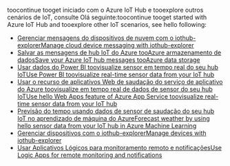 <span data-ttu-id="72d97-101">toocontinue tooget iniciado com o Azure IoT Hub e tooexplore outros cenários de IoT, consulte Olá seguinte:</span><span class="sxs-lookup"><span data-stu-id="72d97-101">toocontinue tooget started with Azure IoT Hub and tooexplore other IoT scenarios, see hello following:</span></span>

- [<span data-ttu-id="72d97-102">Gerenciar mensagens do dispositivos de nuvem com o iothub-explorer</span><span class="sxs-lookup"><span data-stu-id="72d97-102">Manage cloud device messaging with iothub-explorer</span></span>](../articles/iot-hub/iot-hub-explorer-cloud-device-messaging.md)
- [<span data-ttu-id="72d97-103">Salvar as mensagens de hub IoT do Azure tooAzure armazenamento de dados</span><span class="sxs-lookup"><span data-stu-id="72d97-103">Save your Azure IoT hub messages tooAzure data storage</span></span>](../articles/iot-hub/iot-hub-store-data-in-azure-table-storage.md)
- [<span data-ttu-id="72d97-104">Usar dados do Power BI toovisualize sensor em tempo real do seu hub IoT</span><span class="sxs-lookup"><span data-stu-id="72d97-104">Use Power BI toovisualize real-time sensor data from your IoT hub</span></span>](../articles/iot-hub/iot-hub-live-data-visualization-in-power-bi.md)
- [<span data-ttu-id="72d97-105">Usar o recurso de aplicativos Web de saudação do serviço de aplicativo do Azure toovisualize em tempo real de dados de sensor do seu hub IoT</span><span class="sxs-lookup"><span data-stu-id="72d97-105">Use hello Web Apps feature of Azure App Service toovisualize real-time sensor data from your IoT hub</span></span>](../articles/iot-hub/iot-hub-live-data-visualization-in-web-apps.md)
- [<span data-ttu-id="72d97-106">Previsão do tempo usando dados de sensor de saudação do seu hub IoT no aprendizado de máquina do Azure</span><span class="sxs-lookup"><span data-stu-id="72d97-106">Forecast weather by using hello sensor data from your IoT hub in Azure Machine Learning</span></span>](../articles/iot-hub/iot-hub-weather-forecast-machine-learning.md)
- [<span data-ttu-id="72d97-107">Gerenciar dispositivos com o iothub-explorer</span><span class="sxs-lookup"><span data-stu-id="72d97-107">Manage devices with iothub-explorer</span></span>](../articles/iot-hub/iot-hub-device-management-iothub-explorer.md)
- [<span data-ttu-id="72d97-108">Usar Aplicativos Lógicos para monitoramento remoto e notificações</span><span class="sxs-lookup"><span data-stu-id="72d97-108">Use Logic Apps for remote monitoring and notifications</span></span>](../articles/iot-hub/iot-hub-monitoring-notifications-with-azure-logic-apps.md)
